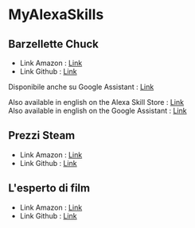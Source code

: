 # MyAlexaSkills

## Barzellette Chuck

- Link Amazon : [Link](https://www.amazon.it/RasterCrow-Barzellette-Chuck-Non-ufficiale/dp/B07KWYJRVX/)
- Link Github : [Link](https://github.com/RasterCrow/alexa-chuckNorrisFacts)  

Disponibile anche su Google Assistant : [Link](https://assistant.google.com/services/a/uid/000000b6a4f102db?hl=it_it)  

Also available in english on the Alexa Skill Store :  [Link](https://www.amazon.com/RasterCrow-Barzellette-Chuck-Non-ufficiale/dp/B07KWYJRVX/)  
Also available in english on the Google Assistant : [Link](https://assistant.google.com/services/a/uid/000000b6a4f102db?hl=en_en)

## Prezzi Steam

- Link Amazon : [Link](https://www.amazon.it/RasterCrow-Prezzi-Steam/dp/B07KWYPNN6)
- Link Github : [Link](https://github.com/RasterCrow/alexa-steamPrices)

## L'esperto di film

- Link Amazon : [Link](https://www.amazon.it/RasterCrow-Lesperto-di-film/dp/B07N1KSS9N/)
- Link Github : [Link](https://github.com/RasterCrow/alexa-movieExpert)
